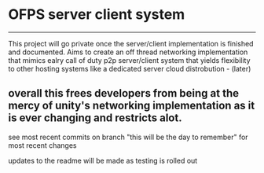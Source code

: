 # OFPS server client system
---
This project will go private once the server/client implementation is finished and documented. Aims to create an off thread networking implementation that mimics ealry call of duty p2p server/client system that yields flexibility to other hosting systems like a dedicated server cloud distrobution - (later)

overall this frees developers from being at the mercy of unity's networking implementation as it is ever changing and restricts alot.
---
see most recent commits on branch "this will be the day to remember" for most recent changes

updates to the readme will be made as testing is rolled out

